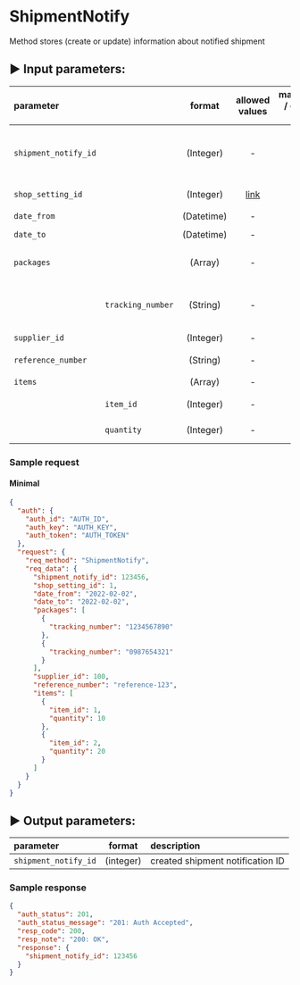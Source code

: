 # ShipmentNotify

Method stores (create or update) information about notified shipment

## :arrow_forward: Input parameters:

| parameter            |                   |   format   |                        allowed values                        | mandatory / default value | description                                                             |
|:---------------------|:------------------|:----------:|:------------------------------------------------------------:|:-------------------------:|:------------------------------------------------------------------------|
| `shipment_notify_id` |                   | (Integer)  |                              -                               |                           | (optional for update) - `shipment_notify_id` return from first response |
| `shop_setting_id`    |                   | (Integer)  | [link](https://egon.isklad.eu/klient/settings-shop-settings) |    :heavy_check_mark:     | Set-to-order setting ID                                                 |
| `date_from`          |                   | (Datetime) |                              -                               |    :heavy_check_mark:     | Delivery date from                                                      |
| `date_to`            |                   | (Datetime) |                              -                               |    :heavy_check_mark:     | Delivery date to                                                        |
| `packages`           |                   |  (Array)   |                              -                               |    :heavy_check_mark:     | Array of packages, at least one is mandatory                            |
|                      | `tracking_number` |  (String)  |                              -                               |    :heavy_check_mark:     | Tracking number of the package (printed as barcode on label)            |
| `supplier_id`        |                   | (Integer)  |                              -                               |    :heavy_check_mark:     | Supplier ID                                                             |
| `reference_number`   |                   |  (String)  |                              -                               |    :heavy_check_mark:     | Reference Nr. of order                                                  |
| `items`              |                   |  (Array)   |                              -                               |    :heavy_check_mark:     | Items                                                                   |
|                      | `item_id`         | (Integer)  |                              -                               |    :heavy_check_mark:     | Difference inventory card id                                            |
|                      | `quantity`        | (Integer)  |                              -                               |    :heavy_check_mark:     | Difference inventory quantity                                           |

### Sample request

#### Minimal

```json
{
  "auth": {
    "auth_id": "AUTH_ID",
    "auth_key": "AUTH_KEY",
    "auth_token": "AUTH_TOKEN"
  },
  "request": {
    "req_method": "ShipmentNotify",
    "req_data": {
      "shipment_notify_id": 123456,
      "shop_setting_id": 1,
      "date_from": "2022-02-02",
      "date_to": "2022-02-02",
      "packages": [
        {
          "tracking_number": "1234567890"
        },
        {
          "tracking_number": "0987654321"
        }
      ],
      "supplier_id": 100,
      "reference_number": "reference-123",
      "items": [
        {
          "item_id": 1,
          "quantity": 10
        },
        {
          "item_id": 2,
          "quantity": 20
        }
      ]
    }
  }
}
```

## :arrow_forward: Output parameters:

| parameter            |  format   | description                      |
|:---------------------|:---------:|:---------------------------------|
| `shipment_notify_id` | (integer) | created shipment notification ID |

### Sample response

```json
{
  "auth_status": 201,
  "auth_status_message": "201: Auth Accepted",
  "resp_code": 200,
  "resp_note": "200: OK",
  "response": {
    "shipment_notify_id": 123456
  }
}
```

